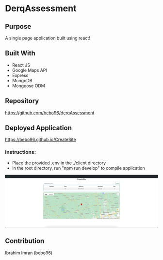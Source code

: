 # DerqAssessment

## Purpose
A single page application built using react!

## Built With 
* React JS
* Google Maps API
* Express
* MongoDB
* Mongoose ODM

## Repository
https://github.com/bebo96/derqAssessment

## Deployed Application 
https://bebo96.github.io/CreateSite

### Instructions: 
* Place the provided .env in the ./client directory 
* In the root directory, run "npm run develop" to compile application 

![alt text](./assets/create-site-screenshot.png)
## Contribution
Ibrahim Imran (bebo96)
